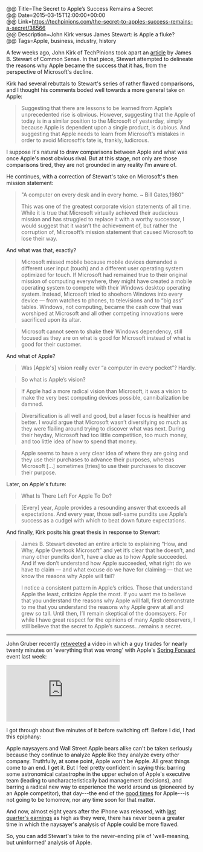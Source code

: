 @@ Title=The Secret to Apple’s Success Remains a Secret    
@@ Date=2015-03-15T12:00:00+00:00  
@@ Link=https://techpinions.com/the-secret-to-apples-success-remains-a-secret/38566  
@@ Description=John Kirk versus James Stewart: is Apple a fluke?  
@@ Tags=Apple, business, industry, history  

A few weeks ago, John Kirk of TechPinions took apart an [article][nytimes] by James B. Stewart of Common Sense. In that piece, Stewart attempted to delineate the reasons why Apple became the success that it has, from the perspective of Microsoft's decline. 

Kirk had several rebuttals to Stewart's series of rather flawed comparisons, and I thought his comments boded well towards a more general take on Apple:
>Suggesting that there are lessons to be learned from Apple’s unprecedented rise is obvious. However, suggesting that the Apple of today is in a similar position to the Microsoft of yesterday, simply because Apple is dependent upon a single product, is dubious. And suggesting that Apple needs to learn from Microsoft’s mistakes in order to avoid Microsoft’s fate is, frankly, ludicrous.

I suppose it's natural to draw comparisons between Apple and what was once Apple's most obvious rival. But at this stage, not only are those comparisons tired, they are not grounded in any reality I'm aware of.

He continues, with a correction of Stewart's take on Microsoft's then mission statement:
>"A computer on every desk and in every home. ~ Bill Gates,1980"
>
>This was one of the greatest corporate vision statements of all time. While it is true that Microsoft virtually achieved their audacious mission and has struggled to replace it with a worthy successor, I would suggest that it wasn’t the achievement of, but rather the corruption of, Microsoft’s mission statement that caused Microsoft to lose their way.

And what was that, exactly?
>Microsoft missed mobile because mobile devices demanded a different user input (touch) and a different user operating system optimized for touch. If Microsoft had remained true to their original mission of computing everywhere, they might have created a mobile operating system to compete with their Windows desktop operating system. Instead, Microsoft tried to shoehorn Windows into every device — from watches to phones, to televisions and to “big ass” tables. Windows, not computing, became the cash cow that was worshiped at Microsoft and all other competing innovations were sacrificed upon its altar.

>Microsoft cannot seem to shake their Windows dependency, still focused as they are on what is good for Microsoft instead of what is good for their customer.

And what of Apple?
>Was [Apple's] vision really ever “a computer in every pocket”? Hardly.

>So what is Apple’s vision?

>If Apple had a more radical vision than Microsoft, it was a vision to make the very best computing devices possible, cannibalization be damned.

>Diversification is all well and good, but a laser focus is healthier and better. I would argue that Microsoft wasn’t diversifying so much as they were flailing around trying to discover what was next. During their heyday, Microsoft had too little competition, too much money, and too little idea of how to spend that money.

>Apple seems to have a very clear idea of where they are going and they use their purchases to advance their purposes, whereas Microsoft [...] sometimes [tries] to use their purchases to discover their purpose.

Later, on Apple's future:
>What Is There Left For Apple To Do?

>[Every] year, Apple provides a resounding answer that exceeds all expectations. And every year, those self-same pundits use Apple’s success as a cudgel with which to beat down future expectations.

And finally, Kirk posits his great thesis in response to Stewart:
>James B. Stewart devoted an entire article to explaining “How, and Why, Apple Overtook Microsoft” and yet it’s clear that he doesn’t, and many other pundits don’t, have a clue as to how Apple succeeded. And if we don’t understand how Apple succeeded, what right do we have to claim — and what excuse do we have for claiming — that we know the reasons why Apple will fail?
>
>I notice a consistent pattern in Apple’s critics. Those that understand Apple the least, criticize Apple the most. If you want me to believe that you understand the reasons why Apple will fall, first demonstrate to me that you understand the reasons why Apple grew at all and grew so tall. Until then, I’ll remain skeptical of the doomsayers. For while I have great respect for the opinions of many Apple observers, I still believe that the secret to Apple’s success…remains a secret.

***

John Gruber recently [retweeted][twitter] a video in which a guy tirades for nearly twenty minutes on 'everything that was wrong' with Apple's [Spring Forward][apple] event last week:

<iframe src="https://www.youtube.com/embed/alXya_qowbE" frameborder="0" allowfullscreen></iframe>

I got through about five minutes of it before switching off. Before I did, I had this epiphany: 

Apple naysayers and Wall Street Apple bears alike can't be taken seriously because they continue to analyze Apple like they analyze every other company. Truthfully, at some point, Apple won't be Apple. All great things come to an end. I get it. But I feel pretty confident in saying this: barring some astronomical catastrophe in the upper echelon of Apple's executive team (leading to uncharacteristically bad management decisions), and barring a radical new way to experience the world around us (pioneered by an Apple competitor), that day---the end of the [good times][youtube] for Apple---is not going to be tomorrow, nor any time soon for that matter.

And now, almost eight years after the iPhone was released, with [last quarter's earnings][apple 2] as high as they were, there has never been a greater time in which the naysayer's analysis of Apple could be more flawed. 

So,  you can add Stewart's take to the never-ending pile of 'well-meaning, but uninformed' analysis of Apple.

[apple]: https://www.apple.com/live/
[apple 2]: https://www.apple.com/pr/library/2013/10/28Apple-Reports-Fourth-Quarter-Results.html
[nytimes]: http://www.nytimes.com/2015/01/30/business/how-and-why-apple-overtook-microsoft.html?_r=0
[twitter]: https://twitter.com/bottledfries/status/576690254280810497
[youtube]: http://www.youtube.com/watch?v=rTusMLs9SJE